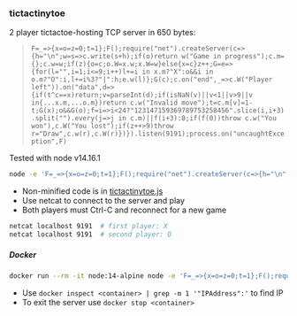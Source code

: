 ### tictactinytoe

2 player tictactoe-hosting TCP server in 650 bytes:

> ```F=_=>{x=o=z=0;t=1};F();require("net").createServer(c=>{h="\n";w=s=>c.write(s+h);if(o)return w("Game in progress");c.m={};c.w=w;if(z){o=c;o.W=x.w;x.W=w}else{x=c}z++;G=e=>{for(l="",i=1;i<=9;i++)l+=i in x.m?"X":o&&i in o.m?"O":i,l+=i%3?"|":h;e.w(l)};G(c);c.on("end",_=>c.W("Player left")).on("data",d=>{if(t^c==x)return;v=parseInt(d);if(isNaN(v)||v<1||v>9||v in{...x.m,...o.m})return c.w("Invalid move");t=c.m[v]=1-t;G(x);o&&G(o);f=i=>i<24?"123147159369789753258456".slice(i,i+3).split("").every(j=>j in c.m)||f(i+3):0;if(f(0))throw c.w("You won"),c.W("You lost");if(z++>9)throw r="Draw",c.w(r),c.W(r)})}).listen(9191);process.on("uncaughtException",F)```

Tested with node v14.16.1

```bash
node -e 'F=_=>{x=o=z=0;t=1};F();require("net").createServer(c=>{h="\n";w=s=>c.write(s+h);if(o)return w("Game in progress");c.m={};c.w=w;if(z){o=c;o.W=x.w;x.W=w}else{x=c}z++;G=e=>{for(l="",i=1;i<=9;i++)l+=i in x.m?"X":o&&i in o.m?"O":i,l+=i%3?"|":h;e.w(l)};G(c);c.on("end",_=>c.W("Player left")).on("data",d=>{if(t^c==x)return;v=parseInt(d);if(isNaN(v)||v<1||v>9||v in{...x.m,...o.m})return c.w("Invalid move");t=c.m[v]=1-t;G(x);o&&G(o);f=i=>i<24?"123147159369789753258456".slice(i,i+3).split("").every(j=>j in c.m)||f(i+3):0;if(f(0))throw c.w("You won"),c.W("You lost");if(z++>9)throw r="Draw",c.w(r),c.W(r)})}).listen(9191);process.on("uncaughtException",F)'
```

* Non-minified code is in [tictactinytoe.js](tictactinytoe.js)
* Use netcat to connect to the server and play
* Both players must Ctrl-C and reconnect for a new game

```bash
netcat localhost 9191  # first player: X
netcat localhost 9191  # second player: O
```

##### Docker

```bash
docker run --rm -it node:14-alpine node -e 'F=_=>{x=o=z=0;t=1};F();require("net").createServer(c=>{h="\n";w=s=>c.write(s+h);if(o)return w("Game in progress");c.m={};c.w=w;if(z){o=c;o.W=x.w;x.W=w}else{x=c}z++;G=e=>{for(l="",i=1;i<=9;i++)l+=i in x.m?"X":o&&i in o.m?"O":i,l+=i%3?"|":h;e.w(l)};G(c);c.on("end",_=>c.W("Player left")).on("data",d=>{if(t^c==x)return;v=parseInt(d);if(isNaN(v)||v<1||v>9||v in{...x.m,...o.m})return c.w("Invalid move");t=c.m[v]=1-t;G(x);o&&G(o);f=i=>i<24?"123147159369789753258456".slice(i,i+3).split("").every(j=>j in c.m)||f(i+3):0;if(f(0))throw c.w("You won"),c.W("You lost");if(z++>9)throw r="Draw",c.w(r),c.W(r)})}).listen(9191);process.on("uncaughtException",F)'
```

* Use `docker inspect <container> | grep -m 1 '"IPAddress":'` to find IP
* To exit the server use `docker stop <container>`

